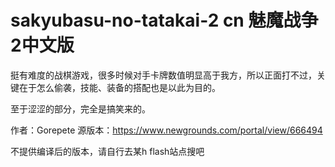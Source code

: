 # sakyubasu-no-tatakai-2 cn 魅魔战争2中文版

挺有难度的战棋游戏，很多时候对手卡牌数值明显高于我方，所以正面打不过，关键在于怎么偷袭，技能、装备的搭配也是以此为目的。

至于涩涩的部分，完全是搞笑来的。

作者：Gorepete
源版本：https://www.newgrounds.com/portal/view/666494

不提供编译后的版本，请自行去某h flash站点搜吧